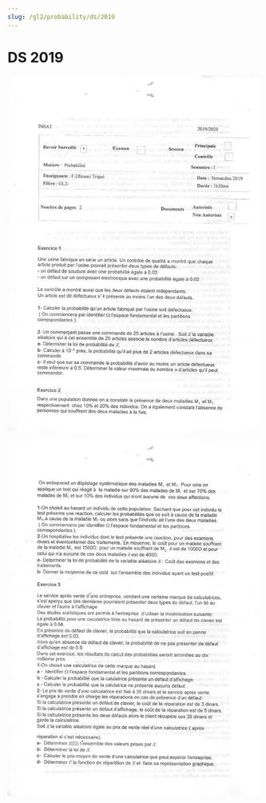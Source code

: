 ```yaml
---
slug: /gl2/probability/ds/2019
---
```


# DS 2019

![1](assets/2019-1.jpg)

![2](assets/2019-2.jpg)
